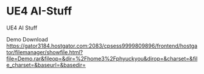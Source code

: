 # UE4 AI-Stuff
UE4 AI Stuff


Demo Download
https://gator3184.hostgator.com:2083/cpsess9999809896/frontend/hostgator/filemanager/showfile.html?file=Demo.rar&fileop=&dir=%2Fhome3%2Fphyuckyou&dirop=&charset=&file_charset=&baseurl=&basedir=
